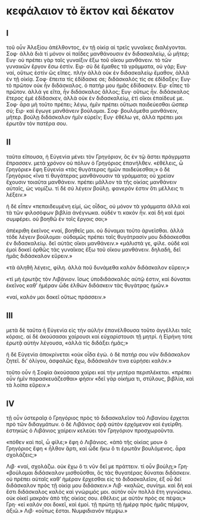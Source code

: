 # κεφάλαιον τὸ ἕκτον καὶ δέκατον

## Ι

τοῦ οὖν Ἀλεξίου ἀπέλθοντος, ἐν τῇ οἰκίᾳ αἱ τρεῖς γυναῖκες διαλέγονται.
Σοφ· ἀλλὰ διὰ τί μόνον οἱ παῖδες μανθάνουσιν ἐν διδασκαλείῳ, ὦ μῆτερ;
Ευγ· οὐ πρέπει γὰρ ταῖς γυναίξιν ἔξω τοῦ οἴκου μανθάνειν. τὸ τῶν γυναικῶν ἔργον ἔσω ἐστίν.
Ειρ· σὺ δὲ ἔμαθες τὰ γράμματα, οὐ γάρ;
Ευγ· ναί, οὕτως ἐστίν ὣς εἴπες. πλὴν ἀλλὰ οὐκ ἐν διδασκαλείῳ ἔμαθον, ἀλλὰ ἐν τῇ οἰκίᾳ.
Σοφ· ἔπειτα τίς ἐδίδασκε σε; διδάσκαλός τίς σε ἐδίδαξεν;
Ευγ· τὸ πρῶτον οὐκ ἦν διδάσκαλος. ὁ πατήρ μου ἡμᾶς ἐδίδασκεν.
Ειρ· εἶπες τὸ πρῶτον. ἀλλά γε εἴτα, ἦν διδάσκαλος ἄλλος;
Ευγ· οὕτως ἦν. διδάσκαλος ἕτερος ἐμὲ ἐδίδασκεν, ἀλλὰ οὐκ ἐν διδασκαλείῳ, ἐτὶ οἴκοι ἐπαίδευέ με.
Σοφ· ἆρα μὴ τοῦτο πρέπει; λέγω, ἡμῖν πρέπει οὕτωσι παιδεύεσθαι ὥσπερ σύ;
Ειρ· καὶ ἔγωγε μανθάνειν βούλομαι.
Σοφ· βουλόμεθα μανθάνειν, μῆτερ. βούλῃ διδάσκαλον ἡμῖν εὑρεῖν;
Ευγ· ἐθέλω γε, ἀλλὰ πρέπει μοι ἐρωτᾶν τὸν πατέρα σου.

## ΙΙ

ταῦτα εἴπουσα, ἡ Εὐγενία μένει τὸν Γρηγόριον, ὃς ἐν τῷ ἄστει πράγρματα ἔπρασσεν. μετὰ χρόνον οὐ πόλυν ὁ Γρηγόριος ἐπανήλθεν. «ἐθέλεις, ὦ Γρηγόριε» ἔφη Εὐγενία «τὰς θυγάτερας ἡμῶν παιδεύεσθαι;» ὁ δὲ Γρηγόριος «ἵνα τί θυγάτερας μανθάνουσιν τὰ γράμματα; οὐ χρείαν ἔχουσιν τοιαῦτα μανθάνειν. πρέπει μᾶλλον τὰ τῆς οἰκίας μανθάνειν αὐταῖς, ὡς νομίζω. τί δὲ σύ λέγειν βούλῃ. φανερόν ἐστιν ὅτι μέλλεις τι λέξειν.»

ἡ δὲ εἶπεν «πεπαιδευμένη εἰμί, ὡς οἶδας, οὐ μόνον τὰ γράμματα ἀλλὰ καὶ τὰ τῶν φιλοσόφων βιβλία ἀνέγνωκα. οὐδέν τι κακόν ἦν. καὶ δὴ καὶ ἐμοὶ συμφέρει. οὐ βοηθῶ ἐν τοῖς ἔργοις σοι;»

ἀπέκριθη ἐκεῖνος «ναί, βοηθεῖς μοι. οὐ δύναμαι τοῦτο ἀρνεῖσθαι. ἀλλὰ τόδε λέγειν βούλομαι· οὐδαμῶς πρέπει ταῖς θυγάτρασίν μου διδάσκεσθαι ἐν διδασκαλείῳ. δεῖ αὐτὰς οἴκοι μανθάνειν.»
«μάλιστά γε, φίλε. οὐδὲ καὶ ἐμοὶ δοκεῖ ὀρθῶς τὰς γυναῖκας ἔξω τοῦ οἴκου μανθάνειν. δηλαδή, δεῖ ἡμᾶς διδάσκαλον εὕρειν.»

«τὰ ἀληθῆ λέγεις, φίλη. ἀλλὰ ποῦ δυνάμεθα καλὸν διδάσκαλον εὕρειν;»

«τί μὴ ἐρωτᾷς τὸν Λιβάνιον. ἴσως ὑποδιδάσκαλός αὐτῷ ἐστιν, καὶ δύναται ἐκεῖνος καθ’ ἡμέραν ὧδε ἐλθὼν διδάσκειν τὰς θυγάτρας ἡμῶν.»

«ναί, καλόν μοι δοκεῖ οὕτως πράσσειν.»

## ΙΙΙ

μετὰ δὲ ταῦτα ἡ Εὐγενία εἰς τὴν αὐλὴν ἐπανέλθουσα τοῦτο ἀγγέλλει ταῖς κόραις. αἱ δὲ ἀκούσασαι χαίρουσι καὶ εὐχαρίστουσι τῇ μητρί. ἡ Εἰρήνη τότε ἐρωτᾷ αὐτὴν λέγουσα, «ἀλλὰ τίς διδάξει ἡμᾶς;»

ἡ δὲ Εὐγενία ἀποκρίνεται «οὐκ οἶδα ἐγώ. ὁ δὲ πατήρ σου νῦν διδάσκαλον ζητεῖ. δι’ ὀλίγου, ἀσφαλῶς ἔχω, διδάσκαλόν τινα εὑρήσει καλόν.»

τοῦτο οὖν ἡ Σοφία ἀκούσασα χαίρει καὶ τὴν μητέρα περιπλέκεται. «πρέπει οὖν ἡμῖν παρασκευάζεσθαι» φήσιν «δεῖ γὰρ οἰκήμα τι, στύλους, βιβλία, καὶ τὰ λοίπα εὕρειν.»

## IV

τῇ οὖν ὑστεραῖᾳ ὁ Γρηγόριος πρὸς τὸ διδασκαλεῖον τοῦ Λιβανίου ἔρχεται πρὸ τῶν διδαγμάτων. ὁ δὲ Λιβάνιος ὁρᾷ αὐτὸν ἐρχόμενον καὶ ἐγείρθη. ἑστηκὼς ὁ Λιβάνιος χαίρειν κελεύει τὸν Γρηγόριον προσχωροῦντα.

«πόθεν καὶ ποῖ, ὦ φίλε;» ἔφη ὁ Λιβάνιος. «ἀπὸ τῆς οἰκίας μου» ὁ Γρηγόριος ἔφη « ἦλθον ἄρτι, καὶ ὧδε ἥκω ὅ τι ἐρωτᾶν βουλόμενος. ἆρα σχολάζεις;»

Λιβ· «ναί, σχολάζω. οὐκ ἔχω ὅ τι νῦν δεῖ με πράττειν. τί οὖν βούλῃ;»
Γρη· «βούλομαι διδάσκαλον μισθοῦσθαι, ὃς τὰς θυγατέρας δύναται διδάσκειν. οὐ πρέπει αὐταῖς καθ’ ἡμέραν ἔρχεσθαι εἰς τὸ διδασκαλεῖον, ἐξ οὗ δεῖ διδάσκαλον πρὸς τῇ οἰκίᾳ μου διδάσκειν.»
Λιβ· «καλῶς, συνίημι. καὶ δὴ καὶ ἔστι διδάσκαλος καλὸς καὶ γνώριμός μοι. αὐτὸν οὖν πολλὰ ἔτη γιγνώσκω. οὐκ οἰκεῖ μακρὰν ἀπὸ τῆς οἰκίας σου. ἐθέλεις με αὐτὸν πρὸς σε πέψαι;»
Γρη· «εἰ καλόν σοι δοκεῖ, καὶ ἐμοί. τῇ πρώτῃ τῇ ἡμέρᾳ πρὸς ἡμᾶς πέμψον, ἀξιῶ.»
Λιβ· «οὗτως ἔσται. Νυμφιδιανὸν πέμψω.»
